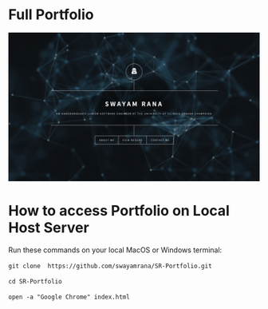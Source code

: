 # Full Portfolio

![alt text](screenshot.png)

# How to access Portfolio on Local Host Server

Run these commands on your local MacOS or Windows terminal:

```git clone  https://github.com/swayamrana/SR-Portfolio.git```

```cd SR-Portfolio```

```open -a "Google Chrome" index.html```
